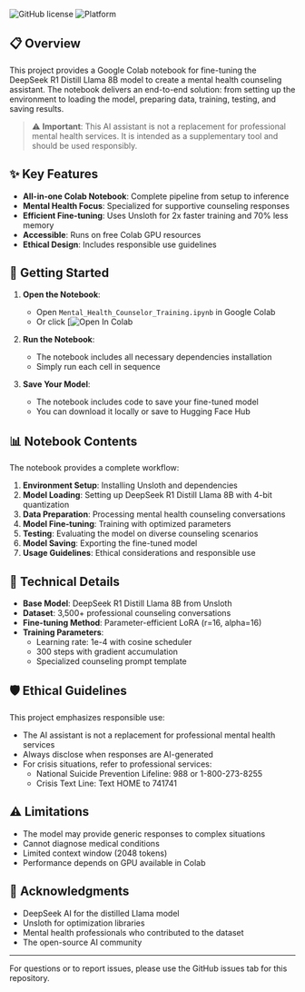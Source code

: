 

![GitHub license](https://img.shields.io/badge/license-MIT-blue.svg)
![Platform](https://img.shields.io/badge/platform-Google%20Colab-orange)

## 📋 Overview

This project provides a Google Colab notebook for fine-tuning the DeepSeek R1 Distill Llama 8B model to create a mental health counseling assistant. The notebook delivers an end-to-end solution: from setting up the environment to loading the model, preparing data, training, testing, and saving results.

> ⚠️ **Important**: This AI assistant is not a replacement for professional mental health services. It is intended as a supplementary tool and should be used responsibly.

## ✨ Key Features

- **All-in-one Colab Notebook**: Complete pipeline from setup to inference
- **Mental Health Focus**: Specialized for supportive counseling responses
- **Efficient Fine-tuning**: Uses Unsloth for 2x faster training and 70% less memory
- **Accessible**: Runs on free Colab GPU resources
- **Ethical Design**: Includes responsible use guidelines

## 🚀 Getting Started

1. **Open the Notebook**:
   - Open `Mental_Health_Counselor_Training.ipynb` in Google Colab
   - Or click [![Open In Colab](https://colab.research.google.com/gist/dhriman-deka/a8a51382a5c88e300cd1460285e11732/copy-of-_mental_health_counseling_ai_assistant_fine_tuning_deepseek_r1_8b.ipynb)

2. **Run the Notebook**:
   - The notebook includes all necessary dependencies installation
   - Simply run each cell in sequence

3. **Save Your Model**:
   - The notebook includes code to save your fine-tuned model
   - You can download it locally or save to Hugging Face Hub

## 📊 Notebook Contents

The notebook provides a complete workflow:

1. **Environment Setup**: Installing Unsloth and dependencies
2. **Model Loading**: Setting up DeepSeek R1 Distill Llama 8B with 4-bit quantization
3. **Data Preparation**: Processing mental health counseling conversations
4. **Model Fine-tuning**: Training with optimized parameters
5. **Testing**: Evaluating the model on diverse counseling scenarios
6. **Model Saving**: Exporting the fine-tuned model
7. **Usage Guidelines**: Ethical considerations and responsible use

## 🧠 Technical Details

- **Base Model**: DeepSeek R1 Distill Llama 8B from Unsloth
- **Dataset**: 3,500+ professional counseling conversations 
- **Fine-tuning Method**: Parameter-efficient LoRA (r=16, alpha=16)
- **Training Parameters**: 
  - Learning rate: 1e-4 with cosine scheduler
  - 300 steps with gradient accumulation
  - Specialized counseling prompt template

## 🛡️ Ethical Guidelines

This project emphasizes responsible use:

- The AI assistant is not a replacement for professional mental health services
- Always disclose when responses are AI-generated
- For crisis situations, refer to professional services:
  - National Suicide Prevention Lifeline: 988 or 1-800-273-8255
  - Crisis Text Line: Text HOME to 741741

## ⚠️ Limitations

- The model may provide generic responses to complex situations
- Cannot diagnose medical conditions
- Limited context window (2048 tokens)
- Performance depends on GPU available in Colab

## 🙏 Acknowledgments

- DeepSeek AI for the distilled Llama model
- Unsloth for optimization libraries
- Mental health professionals who contributed to the dataset
- The open-source AI community

---

For questions or to report issues, please use the GitHub issues tab for this repository.
